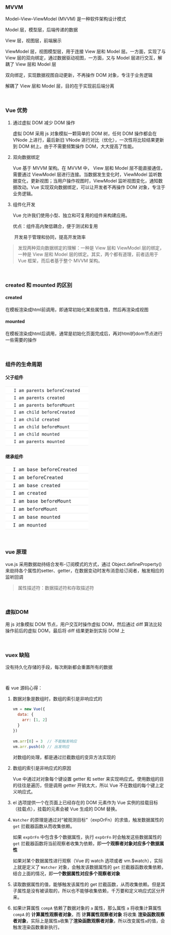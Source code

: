 ### MVVM

Model–View–ViewModel (MVVM) 是一种软件架构设计模式

Model 层，模型层，后端传递的数据

View 层，视图层，前端展示

ViewModel 层，视图模型层，用于连接 View 层和 Model 层。一方面，实现了与 View 层的双向绑定，通过数据驱动视图，一方面，又与 Model 层进行交互，解耦了 View 层和 Model 层

 

双向绑定，实现数据视图自动更新，不再操作 DOM 对象，专注于业务逻辑

解耦了 View 层和 Model 层，目的在于实现前后端分离

&emsp;

### Vue 优势

1. 通过虚拟 DOM 减少 DOM 操作

   虚拟 DOM 采用 js 对象模拟一颗简单的 DOM 树，任何 DOM 操作都会在 VNode 上进行，最后新旧 VNode 进行对比（优化），一次性将比较结果更新到 DOM 树上。由于不需要频繁操作 DOM，大大提高了性能。

2. 双向数据绑定

   Vue 基于 MVVM 架构。在 MVVM 中， View 层和 Model 层不能直接通信，需要通过 ViewModel 层进行连接。当数据发生变化时，ViewModel 监听数据变化，更新视图；当用户操作视图时，ViewModel 监听视图变化，通知数据改动。Vue 实现双向数据绑定，可以让开发者不再操作 DOM 对象，专注于业务逻辑。

3. 组件化开发

   Vue 允许我们使用小型、独立和可复用的组件来构建应用。

   优点：组件高内聚低耦合，便于测试和复用

   ​			开发易于管理和协同，提高开发效率

> 发现两种双向数据绑定的理解：一种是 View 层和 ViewModel 层的绑定，一种是 View 层和 Model 层的绑定。其实，两个都有道理，前者适用于 Vue 框架，而后者基于整个 MVVM 架构。

&emsp;

### created 和 mounted 的区别

#### created

在模板渲染成html前调用，即通常初始化某些属性值，然后再渲染成视图

#### mounted

在模板渲染成html后调用，通常是初始化页面完成后，再对html的dom节点进行一些需要的操作

&emsp;

### 组件的生命周期

#### 父子组件

![vue-lifecycle1](assets/vue-lifecycle1.png)

#### 继承组件

![vue-lifecycle2](assets/vue-lifecycle2.png)

&emsp;

### vue 原理

vue.js 采用数据劫持结合发布-订阅模式的方式，通过 Object.defineProperty() 来劫持各个属性的setter、getter，在数据变动时发布消息给订阅者，触发相应的监听回调

> 属性描述符：数据描述符和存取描述符

&emsp;

### 虚拟DOM

用 js 对象模拟 DOM 节点，用户交互时操作虚拟 DOM，然后通过 diff 算法比较操作前后的虚拟 DOM，最后将 diff 结果更新到实际 DOM 上

&emsp;

### vuex 缺陷

没有持久化存储的手段，每次刷新都会重置所有的数据

&emsp;

看 vue 源码心得：

1. 数据对象是数组时，数组的索引是非响应式的

   ~~~js
   vm = new Vue({
     data: {
       arr: [1, 2]
     }
   })
   
   vm.arr[0] = 3  // 不能触发响应
   vm.arr.push(4) // 出发响应
   ~~~

   对数组的处理，都是通过拦截数组的变异方法实现的
   
2. 数组的索引是非响应式的原因

   Vue 中通过对对象每个键设置 getter 和 setter 来实现响应式。使用数组的目的往往是遍历，但是调用 getter 开销太大，所以 Vue 不在数组的每个键上定义响应式。
   
3. el 选项提供一个在页面上已经存在的 DOM 元素作为 Vue 实例的挂载目标（挂载点），挂载的元素会被 Vue 生成的 DOM 替换。

4. `Watcher` 的原理是通过对“被观测目标”（expOrFn）的求值，触发数据属性的 `get` 拦截器函数从而收集依赖。

   如果 `expOrFn` 中包含多个数据属性，执行 `expOrFn` 时会触发这些数据属性的 `get` 拦截器函数将当前观察者收集为依赖，即**一个观察者对象对应多个数据属性**

   如果对某个数据属性进行观察（Vue 的 watch 选项或者 vm.$watch），实际上就是定义了 `Watcher` 对象，会触发该数据属性的 `get` 拦截器函数收集依赖，结合上面的情况，即**一个数据属性对应多个观察者对象**
   
5. 读取数据属性的值，能够触发该属性的 get 拦截函数，从而收集依赖。但是其子属性是没有被读取的，所以也不能够收集依赖，千万要和定义响应式区分开来。

6. 如果计算属性 `compA` 依赖了数据对象的 `a` 属性，那么属性 `a` 将收集计算属性 `compA` 的 **计算属性观察者对象**，而 **计算属性观察者对象** 将收集 **渲染函数观察者对象**，实际上是属性`a`收集了**渲染函数观察者对象**，所以改变属性`a`的值，会触发渲染函数重新执行。